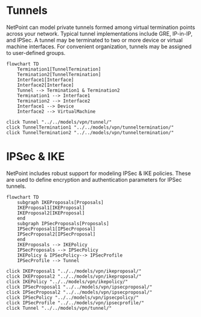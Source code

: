 # Tunnels

NetPoint can model private tunnels formed among virtual termination points across your network. Typical tunnel implementations include GRE, IP-in-IP, and IPSec. A tunnel may be terminated to two or more device or virtual machine interfaces. For convenient organization, tunnels may be assigned to user-defined groups.

```mermaid
flowchart TD
    Termination1[TunnelTermination]
    Termination2[TunnelTermination]
    Interface1[Interface]
    Interface2[Interface]
    Tunnel --> Termination1 & Termination2
    Termination1 --> Interface1
    Termination2 --> Interface2
    Interface1 --> Device
    Interface2 --> VirtualMachine

click Tunnel "../../models/vpn/tunnel/"
click TunnelTermination1 "../../models/vpn/tunneltermination/"
click TunnelTermination2 "../../models/vpn/tunneltermination/"
```

# IPSec & IKE

NetPoint includes robust support for modeling IPSec & IKE policies. These are used to define encryption and authentication parameters for IPSec tunnels.

```mermaid
flowchart TD
    subgraph IKEProposals[Proposals]
    IKEProposal1[IKEProposal]
    IKEProposal2[IKEProposal]
    end
    subgraph IPSecProposals[Proposals]
    IPSecProposal1[IPSecProposal]
    IPSecProposal2[IPSecProposal]
    end
    IKEProposals --> IKEPolicy
    IPSecProposals --> IPSecPolicy
    IKEPolicy & IPSecPolicy--> IPSecProfile
    IPSecProfile --> Tunnel

click IKEProposal1 "../../models/vpn/ikeproposal/"
click IKEProposal2 "../../models/vpn/ikeproposal/"
click IKEPolicy "../../models/vpn/ikepolicy/"
click IPSecProposal1 "../../models/vpn/ipsecproposal/"
click IPSecProposal2 "../../models/vpn/ipsecproposal/"
click IPSecPolicy "../../models/vpn/ipsecpolicy/"
click IPSecProfile "../../models/vpn/ipsecprofile/"
click Tunnel "../../models/vpn/tunnel/"
```
